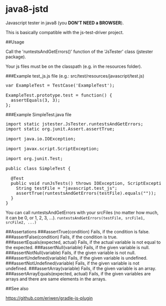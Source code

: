 # java8-jstd
Javascript tester in java8 (you <b>DON'T NEED a BROWSER</b>).

This is basically compatible with the js-test-driver project.

##Usage

Call the 'runtestsAndGetErrors()' function of the 'JsTester' class (jstester package).

Your js files must be on the classpath (e.g. in the resources folder).

###Example test_js.js file (e.g.: src/test/resources/javascript/test.js)
<pre>
var ExampleTest = TestCase('ExampleTest');

ExampleTest.prototype.test = function() {
  assertEquals(3, 3);
};
</pre>

###Example SimpleTest.java file

<pre>
import static jstester.JsTester.runtestsAndGetErrors;
import static org.junit.Assert.assertTrue;

import java.io.IOException;

import javax.script.ScriptException;

import org.junit.Test;

public class SimpleTest {

  @Test
  public void runJsTests() throws IOException, ScriptException {
    String testFile = "javascript.test_js";
    assertTrue(runtestsAndGetErrors(testFile).equals(""));
  }
}
</pre>

You can call runtestsAndGetErrors with your srcFiles (no matter how much, it can be 0, or 1, 2, 3, ...).
<code>runtestsAndGetErrors(testFile, srcFile1, srcFile2, ...)</code>

##Assertations
###assertTrue(condition)
Fails, if the condition is false.
###assertFalse(condition)
Fails, if the condition is true.
###assertEquals(expected, actual)
Fails, if the actual variable is not equal to the expected.
###assertNull(variable)
Fails, if the given variable is null.
###assertNotNull(variable)
Fails, if the given variable is not null.
###assertUndefined(variable)
Fails, if the given variable is undefined.
###assertNotUndefined(variable)
Fails, if the given variable is not undefined.
###assertArray(variable)
Fails, if the given variable is an array.
###assertArrayEquals(expected, actual)
Fails, if the given variables are arrays and there are same elements in the arrays.

##See also

https://github.com/eriwen/gradle-js-plugin
